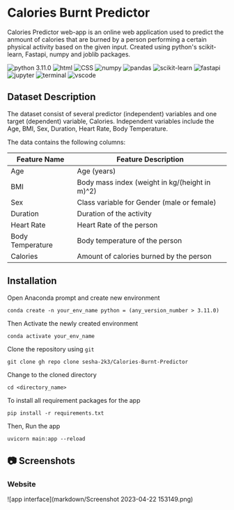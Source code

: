 # Calories Burnt Predictor
Calories Predictor web-app is an online web application used to predict the anmount of calories that are burned by a person performing a certain physical activity based on the given input. Created using python's scikit-learn, Fastapi, numpy and joblib packages.

![python 3.11.0](https://img.shields.io/badge/Python-blue.svg)
![html](https://img.shields.io/badge/HTML5-E34F26?logo=html5&logoColor=white)
<img alt="CSS" src="https://img.shields.io/badge/CSS%20-%231572B6.svg?logo=css3&logoColor=white">
![numpy](https://img.shields.io/badge/Numpy-777BB4?logo=numpy&logoColor=white)
![pandas](https://img.shields.io/badge/Pandas-2C2D72?logo=pandas&logoColor=white)
![scikit-learn](https://img.shields.io/badge/Scikit_learn-0078D4?logo=scikit-learn&logoColor=white)
![fastapi](https://img.shields.io/badge/Fastapi-109989?logo=FASTAPI&logoColor=white)
![jupyter](https://img.shields.io/badge/Jupyter-F37626.svg?logo=Jupyter&logoColor=white)
![terminal](https://img.shields.io/badge/Windows%20Terminal-4D4D4D?logo=windows%20terminal&logoColor=white)
![vscode](https://img.shields.io/badge/Visual_Studio_Code-0078D4?logo=visual%20studio%20code&logoColor=white)



## Dataset Description

The dataset consist of several predictor (independent) variables and one target (dependent) variable, Calories. Independent variables include the Age, BMI, Sex, Duration, Heart Rate, Body Temperature.

The data contains the following columns:

| Feature Name               | Feature Description                                                                                 |
| -------------------------- | --------------------------------------------------------------------------------------------------- |
| Age                        | Age (years)                                                                                         |
| BMI                        | Body mass index (weight in kg/(height in m)^2)                                                      |
| Sex                        | Class variable for Gender (male or female)                                                          |
| Duration                   | Duration of the activity                                                                            |
| Heart Rate                 | Heart Rate of the person                                                                            |
| Body Temperature           | Body temperature of the person                                                                      |
| Calories                   | Amount of calories burned by the person                                                             |

## Installation

Open Anaconda prompt and create new environment

```
conda create -n your_env_name python = (any_version_number > 3.11.0)
```

Then Activate the newly created environment

```
conda activate your_env_name
```

Clone the repository using `git`

```
git clone gh repo clone sesha-2k3/Calories-Burnt-Predictor
```

Change to the cloned directory

```
cd <directory_name>
```

To install all requirement packages for the app

```
pip install -r requirements.txt
```

Then, Run the app

```
uvicorn main:app --reload
```

## 📷 Screenshots

### Website

![app interface](markdown/Screenshot 2023-04-22 153149.png)


